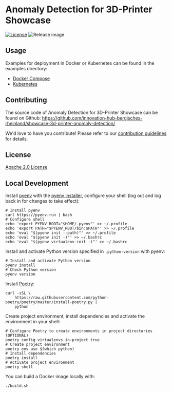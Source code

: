 # Anomaly Detection for 3D-Printer Showcase

[![License](https://img.shields.io/badge/License-Apache%202.0-blue.svg)](https://opensource.org/licenses/Apache-2.0)
![Release image](https://github.com/innovation-hub-bergisches-rheinland/showcase-3d-printer-anomaly-detection/actions/workflows/release.yaml/badge.svg?branch=main)

## Usage

Examples for deployment in Docker or Kubernetes can be found in the examples
directory:

- [Docker Compose](examples/docker-compose)
- [Kubernetes](examples/k8s)

## Contributing

The source code of Anomaly Detection for 3D-Printer Showcase can be found on
Github:
<https://github.com/innovation-hub-bergisches-rheinland/showcase-3d-printer-anomaly-detection/>

We'd love to have you contribute! Please refer to our
[contribution guidelines](CONTRIBUTING.md) for details.

## License

[Apache 2.0 License](LICENSE)

## Local Development

Install [pyenv](https://github.com/pyenv/pyenv) with the
[pyenv installer](https://github.com/pyenv/pyenv-installer), configure your
shell (log out and log back in for changes to take effect):

```shell
# Install pyenv
curl https://pyenv.run | bash
# Configure shell
echo 'export PYENV_ROOT="$HOME/.pyenv"' >> ~/.profile
echo 'export PATH="$PYENV_ROOT/bin:$PATH"' >> ~/.profile
echo 'eval "$(pyenv init --path)"' >> ~/.profile
echo 'eval "$(pyenv init -)"' >> ~/.bashrc
echo 'eval "$(pyenv virtualenv-init -)"' >> ~/.bashrc
```

Install and activate Python version specified in `.python-version` with pyenv:

```shell
# Install and activate Python version
pyenv install
# Check Python version
pyenv version
```

Install [Poetry](https://python-poetry.org/):

```shell
curl -sSL \
    https://raw.githubusercontent.com/python-poetry/poetry/master/install-poetry.py |
    python
```

Create project environment, install dependencies and activate the environment in
your shell:

```shell
# Configure Poetry to create environments in project directories (OPTIONAL)
poetry config virtualenvs.in-project true
# Create project environment
poetry env use $(which python)
# Install dependencies
poetry install
# Activate project environment
poetry shell
```

You can build a Docker image locally with:

```shell
./build.sh
```
